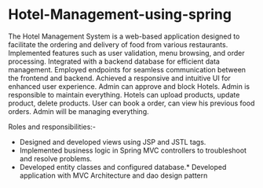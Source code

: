 # Hotel-Management-using-spring

The Hotel Management System is a web-based application designed to facilitate the ordering and delivery of food from various restaurants. Implemented features such as user validation, menu browsing, and order processing. Integrated with a backend database for efficient data management. Employed endpoints for seamless communication between the frontend and backend. Achieved a responsive and intuitive UI for enhanced user experience. Admin can approve and block Hotels. Admin is responsible to maintain everything.   Hotels can upload products, update product, delete products. User can book a order, can view his previous food orders. Admin will be managing everything.

Roles and responsibilities:- 

* Designed and developed views using JSP and JSTL tags.
* Implemented business logic in Spring MVC controllers to troubleshoot and resolve problems.
* Developed entity classes and configured database.* Developed application with MVC Architecture and dao design pattern
